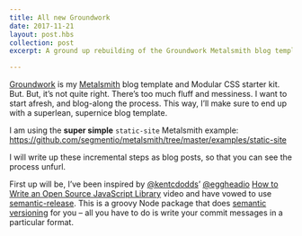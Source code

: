 ```yaml
---
title: All new Groundwork
date: 2017-11-21
layout: post.hbs
collection: post
excerpt: A ground up rebuilding of the Groundwork Metalsmith blog template

---
```


[Groundwork](https://www.groundwork.rocks/) is my [Metalsmith](http://www.metalsmith.io/) blog template and Modular CSS starter kit. But. But, it’s not quite right. There’s too much fluff and messiness. I want to start afresh, and blog-along the process. This way, I’ll make sure to end up with a superlean, supernice blog template.

I am using the **super simple** `static-site` Metalsmith example:   <https://github.com/segmentio/metalsmith/tree/master/examples/static-site>

I will write up these incremental steps as blog posts, so that you can see the process unfurl.

First up will be, I’ve been inspired by [@kentcdodds](https://twitter.com/kentcdodds)’ [@eggheadio](https://twitter.com/eggheadio) [How to Write an Open Source JavaScript Library](https://egghead.io/lessons/javascript-automating-releases-with-semantic-release) video and have vowed to use [semantic-release](https://www.npmjs.com/package/semantic-release). This is a groovy Node package that does [semantic versioning](https://semver.org/) for you – all you have to do is write your commit messages in a particular format.

